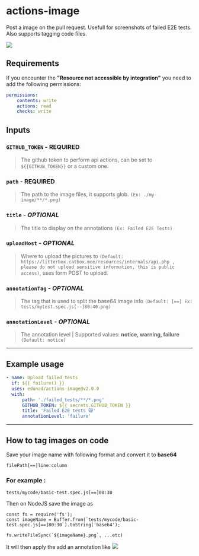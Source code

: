 # actions-image

Post a image on the pull request. Usefull for screenshots of failed E2E tests.
Also supports tagging code files.

![](https://i.rawr.dev/o2a05fQ8QM.png)

## Requirements

If you encounter the **"Resource not accessible by integration"** you need to add the following permissions:

```yml
permissions:
    contents: write
    actions: read
    checks: write
```

## Inputs

### `GITHUB_TOKEN` - **REQUIRED**

> The github token to perform api actions, can be set to `${{GITHUB_TOKEN}}` or a custom one.

### `path` - **REQUIRED**

> The path to the image files, it supports glob. `(Ex: ./my-image/**/*.png)`

### `title` - _OPTIONAL_

> The title to display on the annotations `(Ex: Failed E2E Tests)`

### `uploadHost` - _OPTIONAL_

> Where to upload the pictures to `(Default: https://litterbox.catbox.moe/resources/internals/api.php , please do not upload sensitive information, this is public access)`, uses form POST to upload.

### `annotationTag` - _OPTIONAL_

> The tag that is used to split the base64 image info `(Default: [==] Ex: tests/mytest.spec.js[--]80:40.png)`

### `annotationLevel` - _OPTIONAL_

> The annotation level | Supported values: **notice, warning, failure** `(Default: notice)`

---

## Example usage

```yaml
- name: Upload failed tests
  if: ${{ failure() }}
  uses: edunad/actions-image@v2.0.0
  with:
      path: './failed_tests/**/*.png'
      GITHUB_TOKEN: ${{ secrets.GITHUB_TOKEN }}
      title: 'Failed E2E tests 🙀'
      annotationLevel: 'failure'
```

---

## How to tag images on code

Save your image name with following format and convert it to **base64**

```
filePath[==]line:column
```

### For example :

```
tests/mycode/basic-test.spec.js[==]80:30
```

Then on NodeJS save the image as

```
const fs = require('fs');
const imageName = Buffer.from(`tests/mycode/basic-test.spec.js[==]80:30`).toString('base64');

fs.writeFileSync(`${imageName}.png`, ...etc)
```

It will then apply the add an annotation like
![](https://i.rawr.dev/hFBx1uRdRI.png)
